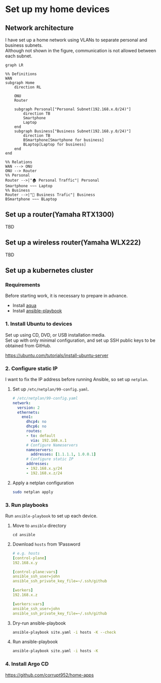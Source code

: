 # Set up my home devices

## Network architecture

I have set up a home network using VLANs to separate personal and business subnets.  
Although not shown in the figure, communication is not allowed between each subnet.

```mermaid
graph LR

%% Definitions
WAN
subgraph Home
    direction RL

    ONU
    Router

    subgraph Personal["Personal Subnet(192.168.x.0/24)"]
        direction TB
        Smartphone
        Laptop
    end
    subgraph Business["Business Subnet(192.168.y.0/24)"]
        direction TB
        BSmartphone[Smartphone for business]
        BLaptop[Laptop for business]
    end
end

%% Relations
WAN ---> ONU
ONU --> Router
%% Personal
Router -->|"🏠 Personal Traffic"| Personal
Smartphone ~~~ Laptop
%% Business
Router -->|"🏢 Business Trafic"| Business
BSmartphone ~~~ BLaptop
```

## Set up a router(Yamaha RTX1300)

TBD

## Set up a wireless router(Yamaha WLX222)

TBD

## Set up a kubernetes cluster

### Requirements

Before starting work, it is necessary to prepare in advance.

- Install [aqua](https://aquaproj.github.io/)
- Install [ansible-playbook](https://docs.ansible.com/ansible/latest/installation_guide/intro_installation.html)

### 1. Install Ubuntu to devices

Set up using CD, DVD, or USB installation media.  
Set up with only minimal configuration, and set up SSH public keys to be obtained from GitHub.

https://ubuntu.com/tutorials/install-ubuntu-server

### 2. Configure static IP

I want to fix the IP address before running Ansible, so set up `netplan`.

1. Set up `/etc/netplan/99-config.yaml`.

    ```yaml
    # /etc/netplan/99-config.yaml
    network:
      version: 2
      ethernets:
        eno1:
          dhcp4: no
          dhcp6: no
          routes:
          - to: default
            via: 192.168.x.1
          # Configure Nameservers
          nameservers:
            addresses: [1.1.1.1, 1.0.0.1]
          # Configure static IP
          addresses:
          - 192.168.x.y/24
          - 192.168.x.z/24
    ```

1. Apply a netplan configuration

    ```sh
    sudo netplan apply
    ```

### 3. Run playbooks

Run `ansible-playbook` to set up each device.

1. Move to `ansible` directory

    ```
    cd ansible
    ```

1. Download `hosts` from 1Password

    ```yaml
    # e.g. hosts
    [control-plane]
    192.168.x.y

    [control-plane:vars]
    ansible_ssh_user=john
    ansible_ssh_private_key_file=~/.ssh/github

    [workers]
    192.168.x.z

    [workers:vars]
    ansible_ssh_user=john
    ansible_ssh_private_key_file=~/.ssh/github
    ```

1. Dry-run ansible-playbook

    ```sh
    ansible-playbook site.yaml -i hosts -K --check
    ```

1. Run ansible-playbook

    ```sh
    ansible-playbook site.yaml -i hosts -K
    ```

### 4. Install Argo CD

https://github.com/corrupt952/home-apps
